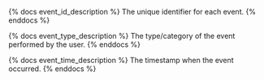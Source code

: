 {% docs event_id_description %}
The unique identifier for each event.
{% enddocs %}

{% docs event_type_description %}
The type/category of the event performed by the user.
{% enddocs %}

{% docs event_time_description %}
The timestamp when the event occurred.
{% enddocs %}
